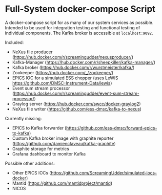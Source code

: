 # Full-System docker-compose Script

A docker-compose script for as many of our system services as possible.
Intended to be used for integration testing and functional testing of individual components. The Kafka broker is accessible at `localhost:9092`.

Included:
- NeXus file producer (https://hub.docker.com/r/screamingudder/nexusproducer/)
- Kafka-Manager (https://hub.docker.com/r/sheepkiller/kafka-manager/)
- Kafka broker (https://hub.docker.com/r/wurstmeister/kafka/)
- Zookeeper (https://hub.docker.com/_/zookeeper/)
- EPICS IOC for a simulated ESS chopper (uses LeWIS https://github.com/DMSC-Instrument-Data/lewis)
- Event sum stream processor (https://hub.docker.com/r/screamingudder/event-sum-stream-processor/)
- Graylog server (https://hub.docker.com/swcc/docker-graylog2)
- NeXus file writer (https://github.com/ess-dmsc/kafka-to-nexus)

Currently missing:
- EPICS to Kafka forwarder (https://github.com/ess-dmsc/forward-epics-to-kafka)
- Custom Kafka broker image with graphite reporter (https://github.com/damienclaveau/kafka-graphite)
- Graphite storage for metrics
- Grafana dashboard to monitor Kafka

Possible other additions:
- Other EPICS IOCs (https://github.com/ScreamingUdder/simulated-iocs-docker)
- Mantid (https://github.com/mantidproject/mantid)
- NICOS
